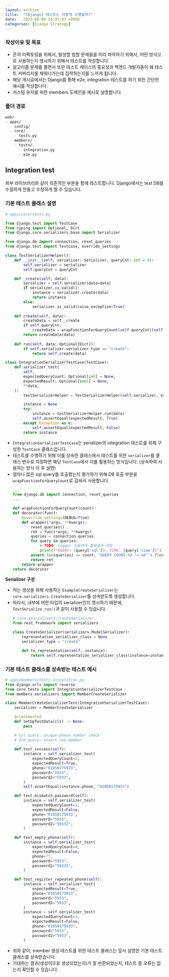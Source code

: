 ```yaml
---
layout: archive
title:  "[Django] 테스트는 어떻게 수행할까?"
date:   2023-06-09 10:05:07 +0900
categories: [Django Strategy]
---
```


### 작성이유 및 목표
- 흔히 리팩토링을 위해서, 발생할 법할 문제들을 미리 파악하기 위해서, 어떤 방식으로 사용하는지 명시하기 위해서 테스트를 작성합니다.
- 알고리즘 문제를 풀면서 또한 테스트 케이스의 중요성과 백엔드 개발자들이 왜 테스트 커버리지를 채워나가는데 집착하는지를 느끼게 됩니다.
- 해당 게시글에서는 Django를 통해 e2e, integration 테스트를 하기 위한 간단한 예시를 작성합니다.
- 커스텀 유저를 위한 members 도메인을 예시로 설명합니다.

### 폴더 경로
```markdown
web/
- apps/
  - config/
  - core/
    - tests.py
  - members/
    - tests/
      - integration.py
      - e2e.py
```

## Integration test
외부 라이브러리와 같이 의존적인 부분을 함께 테스트합니다. Django에서는 test DB를 수월하게 만들고 수정하게 할 수 있습니다.

### 기본 테스트 클래스 설명
```python
# apps/core/tests.py

from django.test import TestCase
from typing import Optional, Dict
from django.core.serializers.base import Serializer

from django.db import connection, reset_queries
from django.test import TestCase, override_settings

class TestSerializerHelper():
    def __init__(self, serializer: Serializer, queryCnt: int = 0):
        self.serializer = serializer
        self.queryCnt = queryCnt

    def _create(self, data):
        serializer = self.serializer(data=data)
        if serializer.is_valid():
            instance = serializer.create(data)
            return instance
        else:
            serializer.is_valid(raise_exception=True)
    
    def create(self, data):
        createData = self._create
        if self.queryCnt:
            createData = wrapFunctionForQueryCount(self.queryCnt)(self._create)
        return createData(data)
    
    def run(self, data: Optional[Dict]):
        if self.serializer.serializer_type == "create":
            return self.create(data)

class IntegrationSerializerTestCase(TestCase):
    def serializer_test(
        self,
        expectedQueryCount: Optional[int] = None,
        expectedResult: Optional[bool] = None,
        **data,
    ):
        testSerializerHelper = TestSerializerHelper(self.serializer, expectedQueryCount)

        instance = None
        try:
            instance = testSerializerHelper.run(data)
            self.assertEqual(expectedResult, True)
        except Exception as e:
            self.assertEqual(expectedResult, False)
        return instance
```
- `IntegrationSerializerTestCase`는 serializer의 integration 테스트를 위해 구성한 `TestCase` 클래스입니다.
- 테스트를 수행하기 위해 이를 상속한 클래스에서 테스트를 위한 `serializer`를 클래스 변수로 지정하면 해당 `TestCase`에서 이를 활용하는 방식입니다.
  (상속하여 사용하는 방식 이 후 설명)
- 얼마나 많은 sql query를 호출했는지 평가하기 위해 DB 호출 부분을 `wrapFunctionForQueryCount`로 감싸서 사용합니다.
    ```python
    ...
    from django.db import connection, reset_queries
    ...

    def wrapFunctionForQueryCount(count):
    def decorator(func):
        @override_settings(DEBUG=True)
        def wrapper(*args, **kwargs):
            reset_queries()
            ret = func(*args, **kwargs)
            queries = connection.queries
            for query in queries:
                # TODO: Logger 사용하여 출력결과 저장
                print(f"QUERY: {query['sql']}, TIME: {query['time']}")
            assert len(queries) == count, "QUERY COUNT:%d != %d" % (len(queries), count)
            return ret
        return wrapper
    return decorator
    ```


**Serializer 구성**
- 저는 생성을 위해 사용하는 `ExampleCreateSerializer`는 `core.serializers.CreateSerializer`를 상속받도록 생성합니다. 
- 따라서, 내부에 어떤 타입의 serializer인지 명시하기 때문에, `TestSerialize.run()`과 같이 사용할 수 있습니다.
    ```python
    # core.sesrializers.CreateSerializer
    from rest_framework import serializers

    class CreateSerializer(serializers.ModelSerializer):
        representation_serializer_class = None
        serializer_type = "create"

        def to_representation(self, instance):
            return self.representation_serializer_class(instance=instance).data
    ```

### 기본 테스트 클래스를 상속받는 테스트 예시
```python
# apps/members/tests.integration.py
from django.urls import reverse
from core.tests import IntegrationSerializerTestCase
from members.serializers import MemberCreateSerializer

class MemberCreateSerializerTest(IntegrationSerializerTestCase):
    serializer = MemberCreateSerializer

    @classmethod
    def setUpTestData(cls) -> None:
        pass

    # 1st query: unique phone number check
    # 2nd query: insert new member
    
    def test_success(self):
        instance = self.serializer_test(
            expectedQueryCount=2,
            expectedResult=True,
            phone="01050175933",
            password="5933",
            password2="5933",
        )
        self.assertEqual(instance.phone, "01050175933")

    def test_mismatch_password(self):
        instance = self.serializer_test(
            expectedQueryCount=1,
            expectedResult=False,
            phone="01050175933",
            password="5933",
            password2="59332",
        )

    def test_empty_phone(self):
        instance = self.serializer_test(
            expectedQueryCount=0,
            expectedResult=False,
            phone="",
            password="5933",
            password2="59333",
        )

    def test_register_repeated_phone(self):
        instance = self.serializer_test(
            expectedResult=True,
            phone="01050175933",
            password="5933",
            password2="5933",
        )
        instance = self.serializer_test(
            expectedQueryCount=1,
            expectedResult=False,
            phone="01050175933",
            password="5933",
            password2="5933",
        )
```
- 위와 같이, member 생성 테스트를 위한 테스트 클래스는 앞서 설명한 기본 테스트 클래스를 상속받습니다.
- 기대하는 결과(생성이므로 생성되었는지)가 잘 반환되었는지, 테스트 중 오류는 없는지 확인할 수 있습니다.
